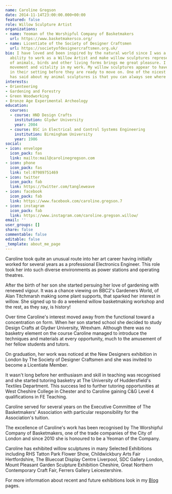 ```yaml
---
name: Caroline Gregson
date: 2014-11-14T23:00:00.000+00:00
featured: false
role: Willow Sculpture Artist
organizations:
- name: Yeoman of the Worshipful Company of Basketmakers
  url: https://www.basketmakersco.org/
- name: Licentiate of the Society of Designer Craftsmen
  url: https://societyofdesignercraftsmen.org.uk/
bio: I have loved and been inspired by the natural world since I was a child and the
  ability to work as a Willow Artist and make willow sculptures representing the essence
  of animals, birds and other living forms brings me great pleasure. I love to represent
  movement and vitality in my work. My willow sculptures appear to have just paused
  in their setting before they are ready to move on. One of the nicest things anyone
  has said about my animal sculptures is that you can always see where they are looking!
interests:
- Orienteering
- Gardening and Forestry
- Green Woodworking
- Bronze Age Experimental Archeology
education:
  courses:
  - course: HND Design Crafts
    institution: Glydwr University
    year: 2004
  - course: BSC in Electrical and Control Systems Engineering
    institution: Birmingham University
    year: 1986
social:
- icon: envelope
  icon_pack: fas
  link: mailto:mail@carolinegregson.com
- icon: phone
  icon_pack: fas
  link: tel:07989751469
- icon: twitter
  icon_pack: fab
  link: https://twitter.com/tangleweave
- icon: facebook
  icon_pack: fab
  link: https://www.facebook.com/caroline.gregson.7
- icon: instagram
  icon_pack: fab
  link: https://www.instagram.com/caroline.gregson.willow/
email: ''
user_groups: []
share: false
commentable: false
editable: false
_template: about_me_page
---
```

Caroline took quite an unusual route into her art career having initially worked for several years as a professional Electronics Engineer. This role took her into such diverse environments as power stations and operating theatres.

After the birth of her son she started persuing her love of gardening with renewed vigour. It was a chance viewing on BBC2's Gardeners World, of Alan Titchmarsh making some  plant supports, that sparked her interest in willow. She signed up to do a weekend willow basketmaking workshop and the rest, as they say, is history!

Over time Caroline's interest moved away from the functional toward a concentration on form. When her son started school she decided to study Design Crafts at Glydwr University, Wrexham. Although there was no basketry element on the course Caroline managed to introduce the techniques and materials at every opportunity, much to the amusement of  her fellow students and tutors.

On graduation, her work was noticed at the New Designers exhibition in London by The Society of Designer Craftsmen and she was invited to become a Licentiate Member.

It wasn't long before her enthusiasm and skill in teaching was recognised and she started tutoring basketry at The University of Huddersfield's Textiles Department. This success led to further tutoring opportunities at West Cheshire College in Chester and to Caroline gaining C&G Level 4 qualifications in FE Teaching.

Caroline served for several years on the Executive Committee of The Basketmakers' Association with particular responsibility for the Association's tuition.

The excellence of Caroline's work has been recognised by The Worshipful Company of Basketmakers, one of the trade companies of the City of London and since 2010 she is honoured to be a Yeoman of the Company.

Caroline has exhibited willow sculptures in many Selected Exhibitions including RHS Tatton Park Flower Show, Childwickbury Arts Fair Hertfordshire, The Bluecoat Display Centre Liverpool, SDC Gallery London, Mount Pleasant Garden Sculpture Exhibition Cheshire, Great Northern Contemporary Craft Fair, Ferrers Gallery Leicestershire.

For more information about recent and future exhibitions look in my [Blog](/blog) pages.
